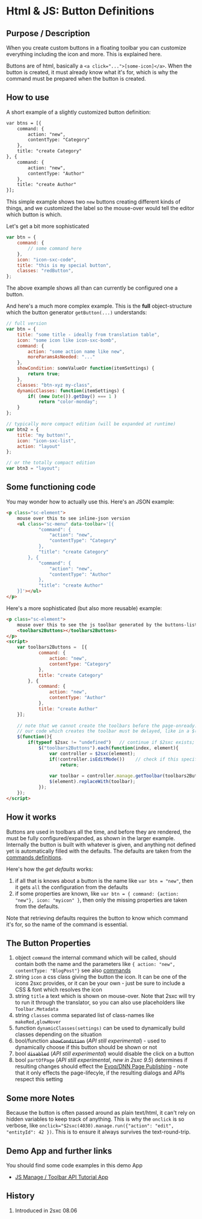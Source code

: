 # Html & JS: Button Definitions

## Purpose / Description
When you create custom buttons in a floating toolbar you can customize everything including the icon and more. This is explained here. 

Buttons are of html, basically a `<a click="...">[some-icon]</a>`. When the button is created, it must already know what it's for, which is why the command must be prepared when the button is created. 

## How to use
A short example of a slightly customized button definition:

```html
var btns = [{
    command: { 
        action: "new",
        contentType: "Category"
    },
    title: "create Category"
}, {
    command: { 
        action: "new",
        contentType: "Author"
    },
    title: "create Author"
}];
```
This simple example shows two `new` buttons creating different kinds of things, and we customized the label so the mouse-over would tell the editor which button is which. 

Let's get a bit more sophisticated 

```javascript
var btn = {
    command: { 
        // some command here
    },
    icon: "icon-sxc-code", 
    title: "this is my special button", 
    classes: "redButton",
};
```
The above example shows all than can currently be configured one a button. 

And here's a much more complex example. This is the **full** object-structure which the button generator `getButton(...)` understands:

```javascript
// full version
var btn = {
    title: "some title - ideally from translation table",
    icon: "some icon like icon-sxc-bomb",
    command: {
        action: "some action name like new",
        moreParamsAsNeeded: "..."
    },
    showCondition: someValueOr function(itemSettings) {
        return true;
    },
    classes: "btn-xyz my-class",
    dynamicClasses: function(itemSettings) {
        if( (new Date()).getDay() === 1 )
            return "color-monday";
    }
};

// typically more compact edition (will be expanded at runtime)
var btn2 = {
    title: "my button!",
    icon: "icon-sxc-list",
    action: "layout"
};

// or the totally compact edition
var btn3 = "layout";
```


## Some functioning code
You may wonder how to actually use this. Here's an JSON example:

```html
<p class="sc-element">
    mouse over this to see inline-json version
    <ul class="sc-menu" data-toolbar='[{
            "command": { 
                "action": "new",
                "contentType": "Category"
            },
            "title": "create Category"
        }, {
            "command": { 
                "action": "new",
                "contentType": "Author"
            },
            "title": "create Author"
    }]'></ul>
</p>
```

Here's a more sophisticated (but also more reusable) example:

```html
<p class="sc-element">
    mouse over this to see the js toolbar generated by the buttons-list
    <toolbars2Buttons></toolbars2Buttons>
</p>
<script>
    var toolbars2Buttons =  [{
            command: { 
                action: "new",
                contentType: "Category"
            },
            title: "create Category"
        }, {
            command: { 
                action: "new",
                contentType: "Author"
            },
            title: "create Author"
    }];
    
    // note that we cannot create the toolbars before the page-onready. Because of this
    // our code which creates the toolbar must be delayed, like in a $(our-code);
    $(function(){
        if(typeof $2sxc != "undefined")   // continue if $2sxc exists; it may be missing in non-edit modes
            $("toolbars2Buttons").each(function(index, element){
                var controller = $2sxc(element);
                if(!controller.isEditMode())    // check if this specific module currently allows editing
                    return;
                    
                var toolbar = controller.manage.getToolbar(toolbars2Buttons);
                $(element).replaceWith(toolbar);
            });
    });
</script>
```

## How it works
Buttons are used in toolbars all the time, and before they are rendered, the must be fully configured/expanded, as shown in the larger example. Internally the button is built with whatever is given, and anything not defined yet is automatically filled with the defaults. The defaults are taken from the [commands definitions][definitions]. 

Here's how the _get defaults_ works: 

1. if all that is knows about a button is the name like `var btn = "new"`, then it gets `all` the configuration from the defaults
1. if some properties are known, like `var btn = { command: {action: "new"}, icon: "myicon" }`, then only the missing properties are taken from the defaults.

Note that retrieving defaults requires the button to know which command it's for, so the name of the command is essential. 

## The Button Properties 

1. object `command` the internal command which will be called, should contain both the name and the parameters like `{ action: "new", contentType: "BlogPost"}` see also [commands][commands]
1. string `icon` a css class giving the button the icon. It can be one of the icons 2sxc provides, or it can be your own - just be sure to include a CSS & font which resolves the icon
1. string `title` a text which is shown on mouse-over. Note that 2sxc will try to run it through the translator, so you can also use placeholders like `Toolbar.Metadata`
1. string `classes` comma separated list of class-names like `makeRed,glowHover`
1. function `dynamicClasses(settings)` can be used to dynamically build classes depending on the situation
1. bool/function ~~`showCondition`~~ (_API still experimental_) - used to dynamically choose if this button should be shown or not
1. bool ~~`disabled`~~ (_API still experimental_) would disable the click on a button
1. bool `partOfPage` (_API still experimental_, _new in 2sxc 9.5_) determines if resulting changes should effect the [Evoq/DNN Page Publishing](xref:Concepts.PagePublishing) - note that it only effects the page-lifecyle, if the resulting dialogs and APIs respect this setting

## Some more Notes
Because the button is often passed around as plain text/html, it can't rely on hidden variables to keep track of anything. This is why the `onclick` is so verbose, like `onclick="$2sxc(4030).manage.run({"action": "edit", "entityId": 42 })`. This is to ensure it always survives the text-round-trip. 

## Demo App and further links
You should find some code examples in this demo App

* [JS Manage / Toolbar API Tutorial App](http://2sxc.org/en/apps/app/tutorial-for-the-javascript-apis-and-custom-toolbars)

## History

1. Introduced in 2sxc 08.06

[definitions]: https://github.com/2sic/2sxc-ui/blob/master/src/inpage/commands/commands.definitions.js
[commands]:Html-Js-Commands
